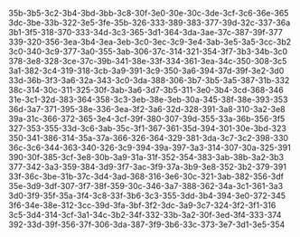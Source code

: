 35b-3b5-3c2-3b4-3bd-3bb-3c8-30f-3e0-30e-30c-3de-3cf-3c6-36e-365
3dc-3be-33b-322-3e5-3fe-35b-326-333-389-383-377-39d-32c-337-36a
3b1-3f5-318-370-333-34d-3c3-365-3d1-364-3da-3ae-37c-387-39f-377
339-320-356-3ea-3b4-3ea-3eb-3c0-3ec-3c9-3e4-3ab-3e5-3a5-3cc-3b2
3c0-340-3c9-377-3a0-355-3ab-306-37c-314-321-354-3f7-3b3-34b-3c0
378-3e8-328-3ce-37c-39b-341-38e-33f-334-361-3ea-34c-350-308-3c5
3a1-382-3c4-319-318-3cb-3a9-391-3c9-350-3a6-394-37d-39f-3e2-3d0
33d-36b-3f3-3a6-32a-343-3c0-3da-388-306-3b7-3b5-3a5-387-31b-332
38c-314-30c-311-325-30f-3ab-3a6-3d7-3b5-311-3e0-3b4-3cd-368-346
31e-3c1-32d-383-364-358-3c3-3eb-38e-3eb-30a-345-38f-38e-393-353
36d-3a7-371-395-38e-336-3ea-3f2-3a6-32d-328-391-3a8-310-3a2-3e8
39a-31c-366-372-365-3e4-3cf-39f-380-307-39d-355-33a-36b-356-3f5
327-353-355-33d-3c6-3ab-35c-3f1-367-361-35d-394-301-30e-3bd-323
350-341-386-314-35a-37a-366-326-364-329-381-3da-3c7-3c2-398-330
36c-3c6-344-363-340-326-3c9-394-39a-397-3a3-314-307-30a-325-391
390-30f-385-3cf-3e8-30b-3a9-31a-31f-352-354-383-3ab-38b-3a2-3b3
377-342-3a3-359-384-3d9-3f7-3ac-3f9-37a-3b9-3e8-352-3b2-379-391
33f-36c-3be-31b-37c-3d4-3ad-368-316-3e6-30c-321-3ab-382-356-3df
35e-3d9-3df-307-3f7-38f-359-30c-346-3a7-388-362-34a-3c1-361-3a3
3d0-3f9-35f-35a-3f4-3c8-33f-3b6-3c3-355-3dd-3b4-394-3e0-372-345
3f6-34e-38e-312-3cc-39d-3fa-3bf-3f2-3dc-3a9-3c7-324-3f2-3f1-316
3c5-3d4-314-3cf-3a1-34c-3b2-34f-332-33b-3a2-30f-3ed-3f4-333-374
392-33d-39f-356-37f-306-3da-387-3f9-3b6-33c-373-3e7-3d1-3e5-354
